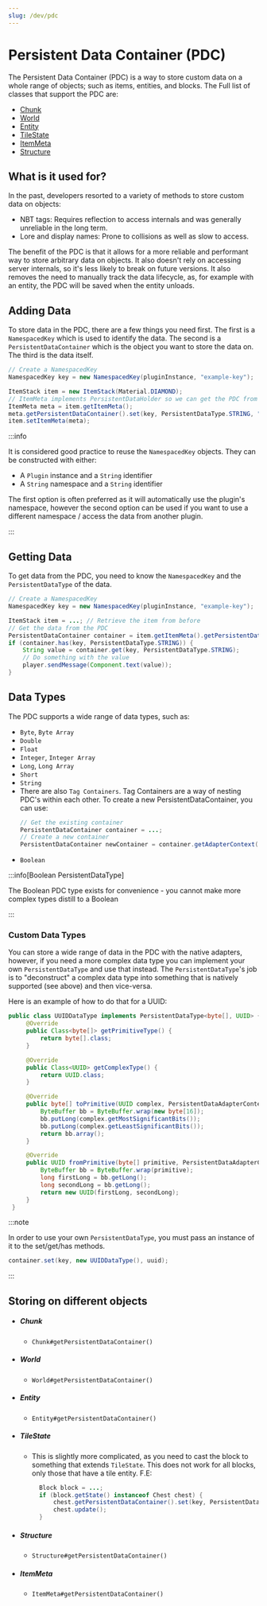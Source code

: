```yaml
---
slug: /dev/pdc
---
```


# Persistent Data Container (PDC)

The Persistent Data Container (PDC) is a way to store custom data on a whole range of objects; such as items, entities, and blocks.
The Full list of classes that support the PDC are:

- [Chunk](#chunk)
- [World](#world)
- [Entity](#entity)
- [TileState](#tilestate)
- [ItemMeta](#itemmeta)
- [Structure](#structure)

## What is it used for?
In the past, developers resorted to a variety of methods to store custom data on objects:

- NBT tags: Requires reflection to access internals and was generally unreliable in the long term.
- Lore and display names: Prone to collisions as well as slow to access.

The benefit of the PDC is that it allows for a more reliable and performant way to store arbitrary data on objects.
It also doesn't rely on accessing server internals, so it's less likely to break on future versions. It also removes the need to 
manually track the data lifecycle, as, for example with an entity, the PDC will be saved when the entity unloads.

## Adding Data
To store data in the PDC, there are a few things you need first. The first is a `NamespacedKey` which is used to identify the data.
The second is a `PersistentDataContainer` which is the object you want to store the data on. The third is the data itself.

```java
// Create a NamespacedKey
NamespacedKey key = new NamespacedKey(pluginInstance, "example-key");

ItemStack item = new ItemStack(Material.DIAMOND);
// ItemMeta implements PersistentDataHolder so we can get the PDC from it
ItemMeta meta = item.getItemMeta();
meta.getPersistentDataContainer().set(key, PersistentDataType.STRING, "I love Tacos!");
item.setItemMeta(meta);
```

:::info

It is considered good practice to reuse the `NamespacedKey` objects. They can be constructed with either:
- A `Plugin` instance and a `String` identifier
- A `String` namespace and a `String` identifier

The first option is often preferred as it will automatically use the plugin's namespace, however the second option can be used if you
want to use a different namespace / access the data from another plugin.

:::

## Getting Data
To get data from the PDC, you need to know the `NamespacedKey` and the `PersistentDataType` of the data.

```java
// Create a NamespacedKey
NamespacedKey key = new NamespacedKey(pluginInstance, "example-key");

ItemStack item = ...; // Retrieve the item from before
// Get the data from the PDC
PersistentDataContainer container = item.getItemMeta().getPersistentDataContainer();
if (container.has(key, PersistentDataType.STRING)) {
    String value = container.get(key, PersistentDataType.STRING);
    // Do something with the value
    player.sendMessage(Component.text(value));
}
```

## Data Types

The PDC supports a wide range of data types, such as:
- `Byte`, `Byte Array`
- `Double`
- `Float`
- `Integer`, `Integer Array`
- `Long`, `Long Array`
- `Short`
- `String` 
- There are also `Tag Containers`. Tag Containers are a way of nesting PDC's within each other. To create a new PersistentDataContainer, you can use:
  ```java
  // Get the existing container
  PersistentDataContainer container = ...;
  // Create a new container
  PersistentDataContainer newContainer = container.getAdapterContext().newPersistentDataContainer();
  ```
- `Boolean`

:::info[Boolean PersistentDataType]

The Boolean PDC type exists for convenience - you cannot make more complex types distill to a Boolean

:::
  
### Custom Data Types

You can store a wide range of data in the PDC with the native adapters, however, if you need a more complex data type you can
implement your own `PersistentDataType` and use that instead. 
The `PersistentDataType`'s job is to "deconstruct" a complex data type into something that is natively supported (see above) and then vice-versa.

Here is an example of how to do that for a UUID:

```java
public class UUIDDataType implements PersistentDataType<byte[], UUID> {
     @Override
     public Class<byte[]> getPrimitiveType() {
         return byte[].class;
     }

     @Override
     public Class<UUID> getComplexType() {
         return UUID.class;
     }

     @Override
     public byte[] toPrimitive(UUID complex, PersistentDataAdapterContext context) {
         ByteBuffer bb = ByteBuffer.wrap(new byte[16]);
         bb.putLong(complex.getMostSignificantBits());
         bb.putLong(complex.getLeastSignificantBits());
         return bb.array();
     }

     @Override
     public UUID fromPrimitive(byte[] primitive, PersistentDataAdapterContext context) {
         ByteBuffer bb = ByteBuffer.wrap(primitive);
         long firstLong = bb.getLong();
         long secondLong = bb.getLong();
         return new UUID(firstLong, secondLong);
     }
 }
```

:::note

In order to use your own `PersistentDataType`, you must pass an instance of it to the set/get/has methods.
```java
container.set(key, new UUIDDataType(), uuid);
```

:::

## Storing on different objects

- ##### Chunk
    - `Chunk#getPersistentDataContainer()`
- ##### World
    - `World#getPersistentDataContainer()`
- ##### Entity
    - `Entity#getPersistentDataContainer()`
- ##### TileState
    - This is slightly more complicated, as you need to cast the block to something that extends `TileState`. 
      This does not work for all blocks, only those that have a tile entity. F.E:
      ```java
        Block block = ...;
        if (block.getState() instanceof Chest chest) {
            chest.getPersistentDataContainer().set(key, PersistentDataType.STRING, "I love Tacos!");
            chest.update();
        }
      ```
- ##### Structure
    - `Structure#getPersistentDataContainer()`
- ##### ItemMeta
    - `ItemMeta#getPersistentDataContainer()`
